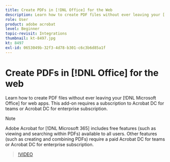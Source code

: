 ```yaml
---
title: Create PDFs in [!DNL Office] for the Web
description: Learn how to create PDF files without ever leaving your [!DNL Microsoft Office] for web apps
role: User
product: adobe acrobat
level: Beginner
topic-revisit: Integrations
thumbnail: kt-8497.jpg
kt: 8497
exl-id: 0653049b-32f3-4d78-b301-c6c3b6d85a1f
---
```

# Create PDFs in [!DNL Office] for the web

Learn how to create PDF files without ever leaving your [!DNL Microsoft Office] for web apps. This add-on requires a subscription to Acrobat DC for teams or Acrobat DC for enterprise subscription.

>[!NOTE]
>
>Adobe Acrobat for [!DNL Microsoft 365] includes free features (such as viewing and searching within PDFs) available to all users. Other features (such as creating and combining PDFs) require a paid Acrobat DC for teams or Acrobat DC for enterprise subscription.

>[!VIDEO](https://video.tv.adobe.com/v/337482?hidetitle=true)
